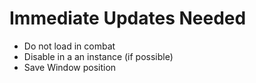 # Immediate Updates Needed
- Do not load in combat
- Disable in a an instance (if possible)
- Save Window position